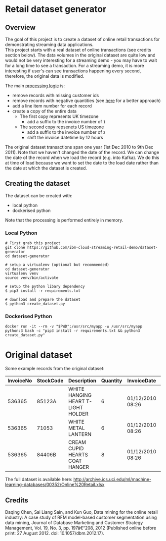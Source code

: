 # Retail dataset generator

## Overview

The goal of this project is to create a dataset of online retail transactions for demonstrating streaming data applications.  
This project starts with a real dataset of online transactions (see credits section below).  The data volumes in the original dataset are quite low and would not be very interesting for a streaming demo - you may have to wait for a long time to see a transaction.  For a streaming demo, it is more interesting if user's can see transactions happening every second, therefore, the original data is modified.  

The main [processing logic](./create_dataset.py) is:

- remove records with missing customer ids
- remove records with negative quantities (see [here](https://github.com/ibm-cloud-streaming-retail-demo/dataset-generator/issues/1) for a better approach)
- add a line item number for each record
- create a copy of the entire data
  - The first copy represents UK timezone
    - add a suffix to the invoice number of `1`
  - The second copy repsenets US timezone
    - add a suffix to the invoice number of `2`
    - shift the invoice datetime by 12 hours

The original dataset transactions span one year (1st Dec 2010 to 9th Dec 2011).  Note that we haven't changed the date of the record. We can change the date of the record when we load the record (e.g. into Kafka).  We do this at time of load because we want to set the date to the load date rather than the date at which the dataset is created.

## Creating the dataset

The dataset can be created with:

- local python
- dockerised python

Note that the processing is performed entirely in memory.

### Local Python

```
# First grab this project
git clone https://github.com/ibm-cloud-streaming-retail-demo/dataset-generator
cd dataset-generator

# setup a virtualenv (optional but recommended)
cd dataset-generator
virtualenv venv
source venv/bin/activate

# setup the python libary dependency
$ pip3 install -r requirements.txt

# download and prepare the dataset
$ python3 create_dataset.py
```

### Dockerised Python

```
docker run -it --rm -v "$PWD":/usr/src/myapp -w /usr/src/myapp python:3 bash -c "pip3 install -r requirements.txt && python3 create_dataset.py"
```



# Original dataset

Some example records from the original dataset:

InvoiceNo | StockCode | Description | Quantity | InvoiceDate | UnitPrice | CustomerID | Country
-- | -- | -- | -- | -- | -- | -- | --
536365	| 85123A	| WHITE HANGING HEART T-LIGHT HOLDER	|  6	| 01/12/2010 08:26	| 2.55	| 17850	|  United Kingdom
536365	| 71053	| WHITE METAL LANTERN	| 6	| 01/12/2010 08:26	| 3.39	| 17850	| United Kingdom
536365	| 84406B	| CREAM CUPID HEARTS COAT HANGER	| 8	| 01/12/2010 08:26	| 2.75	| 17850	| United Kingdom

The full dataset is available here: http://archive.ics.uci.edu/ml/machine-learning-databases/00352/Online%20Retail.xlsx

## Credits

Daqing Chen, Sai Liang Sain, and Kun Guo, Data mining for the online retail industry: A case study of RFM model-based customer segmentation using data mining, Journal of Database Marketing and Customer Strategy Management, Vol. 19, No. 3, pp. 197â€“208, 2012 (Published online before print: 27 August 2012. doi: 10.1057/dbm.2012.17).
